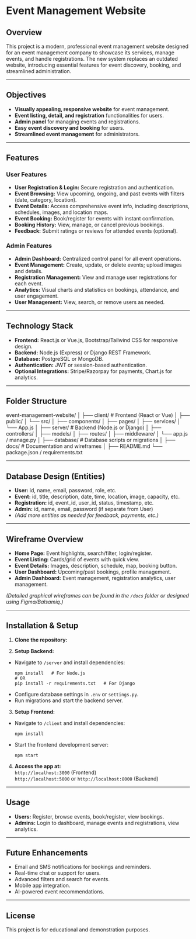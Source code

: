 # Event Management Website

## Overview

This project is a modern, professional event management website designed for an event management company to showcase its services, manage events, and handle registrations. The new system replaces an outdated website, introducing essential features for event discovery, booking, and streamlined administration.

---

## Objectives

- **Visually appealing, responsive website** for event management.
- **Event listing, detail, and registration** functionalities for users.
- **Admin panel** for managing events and registrations.
- **Easy event discovery and booking** for users.
- **Streamlined event management** for administrators.

---

## Features

### User Features

- **User Registration & Login:** Secure registration and authentication.
- **Event Browsing:** View upcoming, ongoing, and past events with filters (date, category, location).
- **Event Details:** Access comprehensive event info, including descriptions, schedules, images, and location maps.
- **Event Booking:** Book/register for events with instant confirmation.
- **Booking History:** View, manage, or cancel previous bookings.
- **Feedback:** Submit ratings or reviews for attended events (optional).

### Admin Features

- **Admin Dashboard:** Centralized control panel for all event operations.
- **Event Management:** Create, update, or delete events; upload images and details.
- **Registration Management:** View and manage user registrations for each event.
- **Analytics:** Visual charts and statistics on bookings, attendance, and user engagement.
- **User Management:** View, search, or remove users as needed.

---

## Technology Stack

- **Frontend:** React.js or Vue.js, Bootstrap/Tailwind CSS for responsive design.
- **Backend:** Node.js (Express) or Django REST Framework.
- **Database:** PostgreSQL or MongoDB.
- **Authentication:** JWT or session-based authentication.
- **Optional Integrations:** Stripe/Razorpay for payments, Chart.js for analytics.

---

## Folder Structure 

event-management-website/
│
├── client/ # Frontend (React or Vue)
│ ├── public/
│ └── src/
│ ├── components/
│ ├── pages/
│ ├── services/
│ └── App.js
│
├── server/ # Backend (Node.js or Django)
│ ├── controllers/
│ ├── models/
│ ├── routes/
│ ├── middleware/
│ └── app.js / manage.py
│
├── database/ # Database scripts or migrations
│
├── docs/ # Documentation and wireframes
│
├── README.md
└── package.json / requirements.txt


---

## Database Design (Entities)

- **User:** id, name, email, password, role, etc.
- **Event:** id, title, description, date, time, location, image, capacity, etc.
- **Registration:** id, event_id, user_id, status, timestamp, etc.
- **Admin:** id, name, email, password (if separate from User)
- *(Add more entities as needed for feedback, payments, etc.)*

---

## Wireframe Overview

- **Home Page:** Event highlights, search/filter, login/register.
- **Event Listing:** Cards/grid of events with quick view.
- **Event Details:** Images, description, schedule, map, booking button.
- **User Dashboard:** Upcoming/past bookings, profile management.
- **Admin Dashboard:** Event management, registration analytics, user management.

*(Detailed graphical wireframes can be found in the `/docs` folder or designed using Figma/Balsamiq.)*

---

## Installation & Setup

1. **Clone the repository:**

2. **Setup Backend:**
- Navigate to `/server` and install dependencies:
  ```
  npm install   # For Node.js
  # OR
  pip install -r requirements.txt   # For Django
  ```
- Configure database settings in `.env` or `settings.py`.
- Run migrations and start the backend server.

3. **Setup Frontend:**
- Navigate to `/client` and install dependencies:
  ```
  npm install
  ```
- Start the frontend development server:
  ```
  npm start
  ```

4. **Access the app at:**  
`http://localhost:3000` (Frontend)  
`http://localhost:5000` or `http://localhost:8000` (Backend)

---

## Usage

- **Users:** Register, browse events, book/register, view bookings.
- **Admins:** Login to dashboard, manage events and registrations, view analytics.

---

## Future Enhancements

- Email and SMS notifications for bookings and reminders.
- Real-time chat or support for users.
- Advanced filters and search for events.
- Mobile app integration.
- AI-powered event recommendations.

---

## License

This project is for educational and demonstration purposes.


